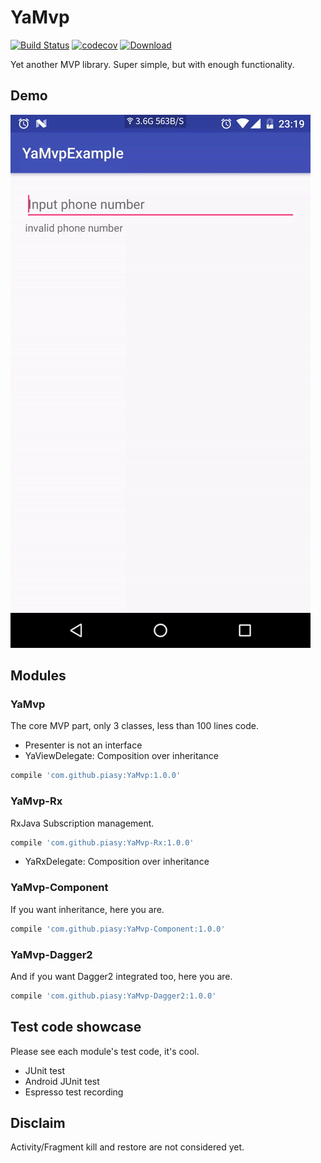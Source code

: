 # YaMvp

[![Build Status](https://travis-ci.org/Piasy/YaMvp.svg?branch=master)](https://travis-ci.org/Piasy/YaMvp) [![codecov](https://codecov.io/gh/Piasy/YaMvp/branch/master/graph/badge.svg)](https://codecov.io/gh/Piasy/YaMvp)
 [ ![Download](https://api.bintray.com/packages/piasy/maven/YaMvp/images/download.svg) ](https://bintray.com/piasy/maven/YaMvp/_latestVersion)

Yet another MVP library. Super simple, but with enough functionality.

## Demo

![demo](art/yamvp-example.gif)

## Modules

### YaMvp

The core MVP part, only 3 classes, less than 100 lines code.

+ Presenter is not an interface
+ YaViewDelegate: Composition over inheritance

``` gradle
compile 'com.github.piasy:YaMvp:1.0.0'
```

### YaMvp-Rx

RxJava Subscription management.

``` gradle
compile 'com.github.piasy:YaMvp-Rx:1.0.0'
```

+ YaRxDelegate: Composition over inheritance

### YaMvp-Component

If you want inheritance, here you are.

``` gradle
compile 'com.github.piasy:YaMvp-Component:1.0.0'
```

### YaMvp-Dagger2

And if you want Dagger2 integrated too, here you are.

``` gradle
compile 'com.github.piasy:YaMvp-Dagger2:1.0.0'
```

## Test code showcase

Please see each module's test code, it's cool.

+ JUnit test
+ Android JUnit test
+ Espresso test recording

## Disclaim

Activity/Fragment kill and restore are not considered yet.
